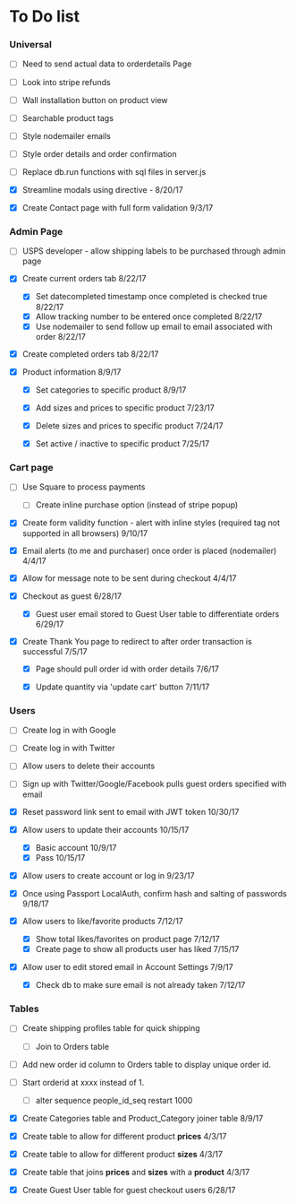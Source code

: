 # To Do list

### Universal
- [ ] Need to send actual data to orderdetails Page
- [ ] Look into stripe refunds
- [ ] Wall installation button on product view
- [ ] Searchable product tags


- [ ] Style nodemailer emails
- [ ] Style order details and order confirmation
- [ ] Replace db.run functions with sql files in server.js
- [x] Streamline modals using directive - 8/20/17
- [x] Create Contact page with full form validation 9/3/17

### Admin Page

- [ ] USPS developer - allow shipping labels to be purchased through admin page

- [x] Create current orders tab 8/22/17
  - [x] Set datecompleted timestamp once completed is checked true 8/22/17
  - [x] Allow tracking number to be entered once completed 8/22/17
  - [x] Use nodemailer to send follow up email to email associated with order 8/22/17

- [x] Create completed orders tab 8/22/17

- [x] Product information 8/9/17
  - [x] Set categories to specific product 8/9/17
  - [x] Add sizes and prices to specific product 7/23/17
  - [x] Delete sizes and prices to specific product 7/24/17
  - [x] Set active / inactive to specific product 7/25/17



### Cart page

- [ ] Use Square to process payments
  - [ ] Create inline purchase option (instead of stripe popup)

- [x] Create form validity function - alert with inline styles (required tag not supported in all browsers) 9/10/17

- [x] Email alerts (to me and purchaser) once order is placed (nodemailer) 4/4/17

- [x] Allow for message note to be sent during checkout 4/4/17

- [x] Checkout as guest 6/28/17 <br>
  - [x] Guest user email stored to Guest User table to differentiate orders 6/29/17

- [x] Create Thank You page to redirect to after order transaction is successful 7/5/17
  - [x] Page should pull order id with order details 7/6/17

  - [x] Update quantity via 'update cart' button 7/11/17



### Users

- [ ] Create log in with Google

- [ ] Create log in with Twitter

- [ ] Allow users to delete their accounts

- [ ] Sign up with Twitter/Google/Facebook pulls guest orders specified with email

- [x] Reset password link sent to email with JWT token 10/30/17

- [x] Allow users to update their accounts 10/15/17
  - [x] Basic account 10/9/17
  - [x] Pass 10/15/17

- [x] Allow users to create account or log in 9/23/17

- [x] Once using Passport LocalAuth, confirm hash and salting of passwords 9/18/17

- [x] Allow users to like/favorite products 7/12/17
  - [x] Show total likes/favorites on product page 7/12/17
  - [x] Create page to show all products user has liked 7/15/17

- [x] Allow user to edit stored email in Account Settings 7/9/17
  - [x] Check db to make sure email is not already taken 7/12/17



### Tables

- [ ] Create shipping profiles table for quick shipping
  - [ ] Join to Orders table

- [ ] Add new order id column to Orders table to display unique order id.

- [ ] Start orderid at xxxx instead of 1.
  - [ ] alter sequence people_id_seq restart 1000



- [x] Create Categories table and Product_Category joiner table 8/9/17

- [x] Create table to allow for different product **prices** 4/3/17

- [x] Create table to allow for different product **sizes** 4/3/17

- [x] Create table that joins **prices** and **sizes** with a **product** 4/3/17

- [x] Create Guest User table for guest checkout users 6/28/17
